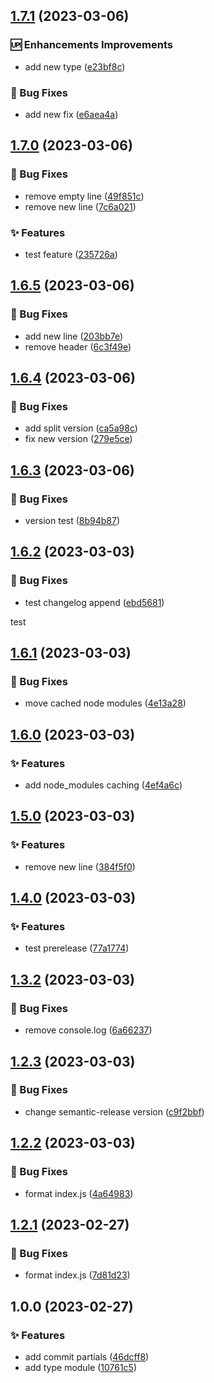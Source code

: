 ## [1.7.1](https://github.com/matejgerek/semantic-release/compare/v1.7.0...v1.7.1) (2023-03-06)


### :up: Enhancements Improvements

* add new type ([e23bf8c](https://github.com/matejgerek/semantic-release/commit/e23bf8cf12b8125c6fbdf696f5a220eb076d6d57))


### :bug: Bug Fixes

* add new fix ([e6aea4a](https://github.com/matejgerek/semantic-release/commit/e6aea4a7286c23c8b7116e23cc072dc4a1ff9ffd))

## [1.7.0](https://github.com/matejgerek/semantic-release/compare/v1.6.5...v1.7.0) (2023-03-06)


### :bug: Bug Fixes

* remove empty line ([49f851c](https://github.com/matejgerek/semantic-release/commit/49f851c1f97e6824dbeabcb81b0205b6706913cc))
* remove new line ([7c6a021](https://github.com/matejgerek/semantic-release/commit/7c6a02173678d76b83ef24be3e89a2e61e18a6b9))


### :sparkles: Features

* test feature ([235726a](https://github.com/matejgerek/semantic-release/commit/235726a03d91720ef815be7a2e5934cd0bd42765))

## [1.6.5](https://github.com/matejgerek/semantic-release/compare/v1.6.4...v1.6.5) (2023-03-06)


### :bug: Bug Fixes

* add new line ([203bb7e](https://github.com/matejgerek/semantic-release/commit/203bb7eb70e6d7c708cc110b9d22d4f7600a8186))
* remove header ([6c3f49e](https://github.com/matejgerek/semantic-release/commit/6c3f49e81bbb3a23026646b245a9ecb21606497a))

## [1.6.4](https://github.com/matejgerek/semantic-release/compare/v1.6.3...v1.6.4) (2023-03-06)


### :bug: Bug Fixes

* add split version ([ca5a98c](https://github.com/matejgerek/semantic-release/commit/ca5a98c298c657969bdb70f09068e620299f0a73))
* fix new version ([279e5ce](https://github.com/matejgerek/semantic-release/commit/279e5ce206735b76b9e614e072e23bf4747bc78b))

## [1.6.3](https://github.com/matejgerek/semantic-release/compare/v1.6.2...v1.6.3) (2023-03-06)


### :bug: Bug Fixes

* version test ([8b94b87](https://github.com/matejgerek/semantic-release/commit/8b94b87956b82cbe4a8af0bcd2fe0ed841639145))

## [1.6.2](https://github.com/matejgerek/semantic-release/compare/v1.6.1...v1.6.2) (2023-03-03)


### :bug: Bug Fixes

* test changelog append ([ebd5681](https://github.com/matejgerek/semantic-release/commit/ebd56817cd6d24c3376fa7c0614e74eef072820a))

test

## [1.6.1](https://github.com/matejgerek/semantic-release/compare/v1.6.0...v1.6.1) (2023-03-03)


### :bug: Bug Fixes

* move cached node modules ([4e13a28](https://github.com/matejgerek/semantic-release/commit/4e13a28c251ce6b30bfac9aeb41f95233780c957))

## [1.6.0](https://github.com/matejgerek/semantic-release/compare/v1.5.0...v1.6.0) (2023-03-03)


### :sparkles: Features

* add node_modules caching ([4ef4a6c](https://github.com/matejgerek/semantic-release/commit/4ef4a6c9cd4bdf1f3f9f6bcae7ef4fda59a616f7))

## [1.5.0](https://github.com/matejgerek/semantic-release/compare/v1.4.0...v1.5.0) (2023-03-03)


### :sparkles: Features

* remove new line ([384f5f0](https://github.com/matejgerek/semantic-release/commit/384f5f060d22de02e0f83fcfff4218f1c72baa0e))

## [1.4.0](https://github.com/matejgerek/semantic-release/compare/v1.3.2...v1.4.0) (2023-03-03)


### :sparkles: Features

* test prerelease ([77a1774](https://github.com/matejgerek/semantic-release/commit/77a17741dc8da4f1a9b05cc8cc5de953397740f4))

## [1.3.2](https://github.com/matejgerek/semantic-release/compare/v1.3.1...v1.3.2) (2023-03-03)


### :bug: Bug Fixes

* remove console.log ([6a66237](https://github.com/matejgerek/semantic-release/commit/6a662373334456a9d4db7086865965d6423b5241))

## [1.2.3](https://github.com/matejgerek/semantic-release/compare/v1.2.2...v1.2.3) (2023-03-03)


### :bug: Bug Fixes

* change semantic-release version ([c9f2bbf](https://github.com/matejgerek/semantic-release/commit/c9f2bbf9b999241778932ddc7cabdae29ac24ebb))

## [1.2.2](https://github.com/matejgerek/semantic-release/compare/v1.2.1...v1.2.2) (2023-03-03)


### :bug: Bug Fixes

* format index.js ([4a64983](https://github.com/matejgerek/semantic-release/commit/4a6498312dfd53b5709f4cd3f8c741681b91c99b))

## [1.2.1](https://github.com/matejgerek/semantic-release/compare/v1.2.0...v1.2.1) (2023-02-27)


### :bug: Bug Fixes

* format index.js ([7d81d23](https://github.com/matejgerek/semantic-release/commit/7d81d230cdd1b6eae3221304d93125d53ea380e7))

## 1.0.0 (2023-02-27)


### :sparkles: Features

* add commit partials ([46dcff8](https://github.com/matejgerek/semantic-release/commit/46dcff83731a867a3e5fc45bdebad6f1937d7ab2))
* add type module ([10761c5](https://github.com/matejgerek/semantic-release/commit/10761c5d9bb20ce983805487093369cc84077bab))
